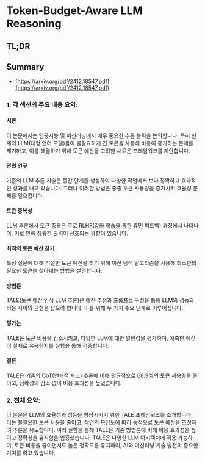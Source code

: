 # Token-Budget-Aware LLM Reasoning
## TL;DR
## Summary
- [https://arxiv.org/pdf/2412.18547.pdf](https://arxiv.org/pdf/2412.18547.pdf)

### 1. 각 섹션의 주요 내용 요약:

#### 서론
이 논문에서는 인공지능 및 머신러닝에서 매우 중요한 추론 능력을 논의합니다. 특히 현재의 LLM(대형 언어 모델)들이 불필요하게 긴 토큰을 사용해 비용이 증가하는 문제를 제기하고, 이를 해결하기 위해 토큰 예산을 고려한 새로운 프레임워크를 제안합니다.

#### 관련 연구
기존의 LLM 추론 기술은 중간 단계를 생성하여 다양한 작업에서 보다 정확하고 효과적인 성과를 내고 있습니다. 그러나 이러한 방법은 종종 토큰 사용량을 증가시켜 효율성 문제를 일으킵니다.

#### 토큰 중복성
LLM 추론에서 토큰 중복은 주로 RLHF(강화 학습을 통한 휴먼 피드백) 과정에서 나타나며, 이로 인해 장황한 출력이 선호되는 경향이 있습니다.

#### 최적의 토큰 예산 찾기
특정 질문에 대해 적절한 토큰 예산을 찾기 위해 이진 탐색 알고리즘을 사용해 최소한의 필요한 토큰을 찾아내는 방법을 설명합니다.

#### 방법론
TALE(토큰 예산 인식 LLM 추론)은 예산 추정과 프롬프트 구성을 통해 LLM의 성능과 비용 사이의 균형을 잡으려 합니다. 이를 위해 두 가지 주요 단계로 이루어집니다.

#### 평가는
TALE은 토큰 비용을 감소시키고, 다양한 LLM에 대한 일반성을 평가하며, 예측한 예산이 실제로 유용한지를 실험을 통해 검증합니다.

#### 결론
TALE은 기존의 CoT(연쇄적 사고) 추론에 비해 평균적으로 68.9%의 토큰 사용량을 줄이고, 정확성의 감소 없이 비용 효과성을 높였습니다.

### 2. 전체 요약:
이 논문은 LLM의 효율성과 성능을 향상시키기 위한 TALE 프레임워크를 소개합니다. 이는 불필요한 토큰 사용을 줄이고, 작업의 복잡도에 따라 동적으로 토큰 예산을 조정하여 추론을 유도합니다. 여러 실험을 통해 TALE은 기존 방법론에 비해 비용 효과성을 높이고 정확성을 유지함을 입증했습니다. TALE은 다양한 LLM 아키텍처에 적용 가능하며, 토큰 비용을 줄이면서도 높은 정확도를 유지하여, AI와 머신러닝 기술 발전의 중요한 기여를 하고 있습니다.